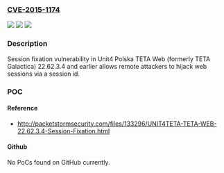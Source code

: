 ### [CVE-2015-1174](https://cve.mitre.org/cgi-bin/cvename.cgi?name=CVE-2015-1174)
![](https://img.shields.io/static/v1?label=Product&message=n%2Fa&color=blue)
![](https://img.shields.io/static/v1?label=Version&message=n%2Fa&color=blue)
![](https://img.shields.io/static/v1?label=Vulnerability&message=n%2Fa&color=brighgreen)

### Description

Session fixation vulnerability in Unit4 Polska TETA Web (formerly TETA Galactica) 22.62.3.4 and earlier allows remote attackers to hijack web sessions via a session id.

### POC

#### Reference
- http://packetstormsecurity.com/files/133296/UNIT4TETA-TETA-WEB-22.62.3.4-Session-Fixation.html

#### Github
No PoCs found on GitHub currently.

